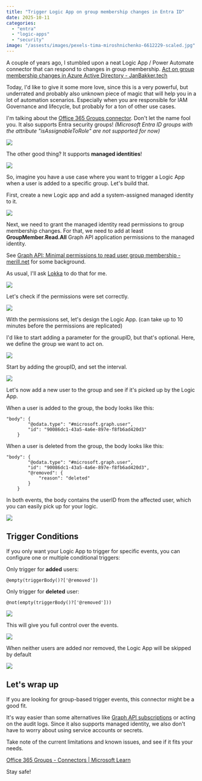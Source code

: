 ```yaml
---
title: "Trigger Logic App on group membership changes in Entra ID"
date: 2025-10-11
categories: 
  - "entra"
  - "logic-apps"
  - "security"
image: "/assests/images/pexels-tima-miroshnichenko-6612229-scaled.jpg"
---
```


A couple of years ago, I stumbled upon a neat Logic App / Power Automate connector that can respond to changes in group membership. [Act on group membership changes in Azure Active Directory - JanBakker.tech](https://janbakker.tech/act-on-group-membership-changes-in-azure-active-directory/)  
  
Today, I'd like to give it some more love, since this is a very powerful, but underrated and probably also unknown piece of magic that will help you in a lot of automation scenarios. Especially when you are responsible for IAM Governance and lifecycle, but probably for a ton of other use cases.

I'm talking about the [Office 365 Groups connector](https://learn.microsoft.com/en-us/connectors/office365groups/). Don't let the name fool you. It also supports Entra security groups! _(Microsoft Entra ID groups with the attribute "isAssignableToRole" are not supported for now)_

![](/assets/images/image-21.png)

The other good thing? It supports **managed identities**!

![](/assets/images/image-22.png)

So, imagine you have a use case where you want to trigger a Logic App when a user is added to a specific group. Let's build that.

First, create a new Logic app and add a system-assigned managed identity to it.

![](/assets/images/image-23.png)

Next, we need to grant the managed identity read permissions to group membership changes. For that, we need to add at least **GroupMember.Read.All** Graph API application permissions to the managed identity.

See [Graph API: Minimal permissions to read user group membership - merill.net](https://merill.net/2024/09/graph-api-minimal-permissions-for-user-group-data/) for some background.

As usual, I'll ask [Lokka](https://lokka.dev) to do that for me.

![](/assets/images/image-24.png)

Let's check if the permissions were set correctly.

![](/assets/images/image-25.png)

With the permissions set, let's design the Logic App. (can take up to 10 minutes before the permissions are replicated)

I'd like to start adding a parameter for the groupID, but that's optional. Here, we define the group we want to act on.

![](/assets/images/image-26.png)

Start by adding the groupID, and set the interval.

![](/assets/images/image-27.png)

Let's now add a new user to the group and see if it's picked up by the Logic App.

When a user is added to the group, the body looks like this:

```
"body": {
        "@odata.type": "#microsoft.graph.user",
        "id": "90086dc1-43a5-4a6e-897e-f8fb6ad420d3"
    }
```

When a user is deleted from the group, the body looks like this:

```
"body": {
        "@odata.type": "#microsoft.graph.user",
        "id": "90086dc1-43a5-4a6e-897e-f8fb6ad420d3",
        "@removed": {
            "reason": "deleted"
        }
    }
```

In both events, the body contains the userID from the affected user, which you can easily pick up for your logic.

![](/assets/images/image-29.png)

## Trigger Conditions

If you only want your Logic App to trigger for specific events, you can configure one or multiple conditional triggers:

Only trigger for **added** users:

```
@empty(triggerBody()?['@removed'])
```

Only trigger for **deleted** user:

```
@not(empty(triggerBody()?['@removed']))
```

![](/assets/images/image-30.png)

This will give you full control over the events.

![](/assets/images/image-31.png)

When neither users are added nor removed, the Logic App will be skipped by default

![](/assets/images/image-32.png)

## Let's wrap up

If you are looking for group-based trigger events, this connector might be a good fit.

It's way easier than some alternatives like [Graph API subscriptions](https://learn.microsoft.com/en-us/graph/api/subscription-post-subscriptions?view=graph-rest-1.0) or acting on the audit logs. Since it also supports managed identity, we also don't have to worry about using service accounts or secrets.

Take note of the current limitations and known issues, and see if it fits your needs.

[Office 365 Groups - Connectors | Microsoft Learn](https://learn.microsoft.com/en-us/connectors/office365groups/)

Stay safe!
